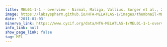 ```yaml
---
title: MEL01-1-1 - overview - Nirmal, Maliga, Vallius, Sorger et al., 2021
image: https://labsyspharm.github.io/HTA-MELATLAS-1/images/thumbnail-MEL01-1-1-overview.jpg
date: '2011-01-03'
minerva_link: https://www.cycif.org/data/HTA-MELATLAS-1/MEL01-1-1-overview
info_link: null
show_page_link: false
tag: MEL
---
```

